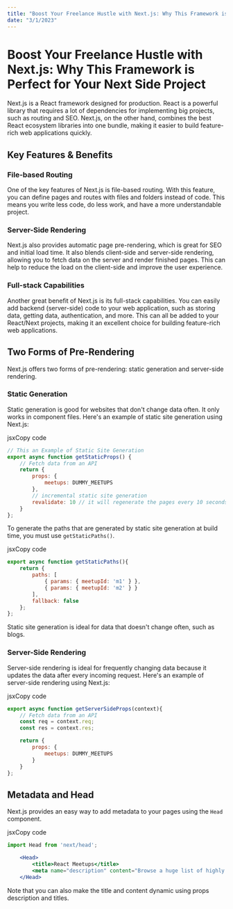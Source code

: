 ```yaml
---
title: "Boost Your Freelance Hustle with Next.js: Why This Framework is Perfect for Your Next Side Project"
date: "3/1/2023"
---
```


# Boost Your Freelance Hustle with Next.js: Why This Framework is Perfect for Your Next Side Project

Next.js is a React framework designed for production. React is a powerful library that requires a lot of dependencies for implementing big projects, such as routing and SEO. Next.js, on the other hand, combines the best React ecosystem libraries into one bundle, making it easier to build feature-rich web applications quickly.

## Key Features & Benefits

### File-based Routing

One of the key features of Next.js is file-based routing. With this feature, you can define pages and routes with files and folders instead of code. This means you write less code, do less work, and have a more understandable project.

### Server-Side Rendering

Next.js also provides automatic page pre-rendering, which is great for SEO and initial load time. It also blends client-side and server-side rendering, allowing you to fetch data on the server and render finished pages. This can help to reduce the load on the client-side and improve the user experience.

### Full-stack Capabilities

Another great benefit of Next.js is its full-stack capabilities. You can easily add backend (server-side) code to your web application, such as storing data, getting data, authentication, and more. This can all be added to your React/Next projects, making it an excellent choice for building feature-rich web applications.

## Two Forms of Pre-Rendering

Next.js offers two forms of pre-rendering: static generation and server-side rendering.

### Static Generation

Static generation is good for websites that don't change data often. It only works in component files. Here's an example of static site generation using Next.js:

jsxCopy code

```jsx
// This an Example of Static Site Generation
export async function getStaticProps() {
    // Fetch data from an API
    return {
        props: {
            meetups: DUMMY_MEETUPS
        },
        // incremental static site generation
        revalidate: 10 // it will regenerate the pages every 10 seconds
    }
};
```

To generate the paths that are generated by static site generation at build time, you must use `getStaticPaths()`.

jsxCopy code

```jsx
export async function getStaticPaths(){
    return {
        paths: [
            { params: { meetupId: 'm1' } },
            { params: { meetupId: 'm2' } }
        ],
        fallback: false
    };
};
```

Static site generation is ideal for data that doesn't change often, such as blogs.

### Server-Side Rendering

Server-side rendering is ideal for frequently changing data because it updates the data after every incoming request. Here's an example of server-side rendering using Next.js:

jsxCopy code

```jsx
export async function getServerSideProps(context){
    // Fetch data from an API
    const req = context.req;
    const res = context.res;

    return {
        props: {
            meetups: DUMMY_MEETUPS
        }
    }
};
```

## Metadata and Head

Next.js provides an easy way to add metadata to your pages using the `Head` component.

jsxCopy code


```jsx
import Head from 'next/head';

	<Head>
		<title>React Meetups</title>
		<meta name="description" content="Browse a huge list of highly active React meetups!" />
	</Head>
```

Note that you can also make the title and content dynamic using props description and titles.